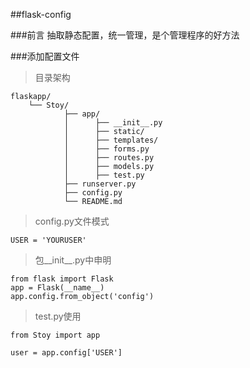 ##flask-config

###前言
抽取静态配置，统一管理，是个管理程序的好方法


###添加配置文件

>目录架构

	flaskapp/
		└── Stoy/
		        ├── app/
		        │      ├── __init__.py
		        │      ├── static/
		        │      ├── templates/
		        │      ├── forms.py
		        │      ├── routes.py
				│      ├── models.py
				│      ├── test.py
		        ├── runserver.py     
 				├── config.py      
		        └── README.md

>config.py文件模式

	USER = 'YOURUSER'

>包\_\_init\_\_.py中申明

	from flask import Flask
	app = Flask(__name__)
	app.config.from_object('config')

>test.py使用

	from Stoy import app

    user = app.config['USER']
